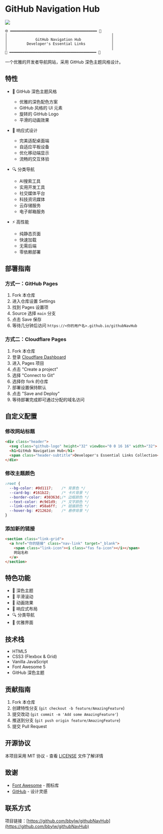# GitHub Navigation Hub
![](https://cdn.jsdelivr.net/gh/bbylw/PicGo@master/20241220015412777.png)
```ascii
🌐 ━━━━━━━━━━━━━━━━━━━━━━━━━━━━━━━━━━━━━━━━ 🚀
│                                                │
│             GitHub Navigation Hub              │
│         Developer's Essential Links            │
│                                                │
🔗 ━━━━━━━━━━━━━━━━━━━━━━━━━━━━━━━━━━━━━━━━ 🌟
```

一个优雅的开发者导航网站，采用 GitHub 深色主题风格设计。

## 特性

- 🎨 GitHub 深色主题风格
  - 优雅的深色配色方案
  - GitHub 风格的 UI 元素
  - 旋转的 GitHub Logo
  - 平滑的动画效果

- 📱 响应式设计
  - 完美适配桌面端
  - 自适应平板设备
  - 优化移动端显示
  - 流畅的交互体验

- 🔍 分类导航
  - AI搜索工具
  - 实用开发工具
  - 社交媒体平台
  - 科技资讯媒体
  - 云存储服务
  - 电子邮箱服务

- ⚡ 高性能
  - 纯静态页面
  - 快速加载
  - 无需后端
  - 零依赖部署

## 部署指南

### 方式一：GitHub Pages

1. Fork 本仓库
2. 进入仓库设置 Settings
3. 找到 Pages 设置项
4. Source 选择 `main` 分支
5. 点击 Save 保存
6. 等待几分钟后访问 `https://<你的用户名>.github.io/githubNavHub`

### 方式二：Cloudflare Pages

1. Fork 本仓库
2. 登录 [Cloudflare Dashboard](https://dash.cloudflare.com/)
3. 进入 Pages 项目
4. 点击 "Create a project"
5. 选择 "Connect to Git"
6. 选择你 fork 的仓库
7. 部署设置保持默认
8. 点击 "Save and Deploy"
9. 等待部署完成即可通过分配的域名访问

## 自定义配置

### 修改网站标题

```html
<div class="header">
  <svg class="github-logo" height="32" viewBox="0 0 16 16" width="32">...</svg>
  <h1>GitHub Navigation Hub</h1>
  <span class="header-subtitle">Developer's Essential Links Collection</span>
</div>
```

### 修改主题颜色

```css
:root {
  --bg-color: #0d1117;    /* 背景色 */
  --card-bg: #161b22;     /* 卡片背景 */
  --border-color: #30363d;/* 边框颜色 */
  --text-color: #c9d1d9;  /* 文字颜色 */
  --link-color: #58a6ff;  /* 链接颜色 */
  --hover-bg: #21262d;    /* 悬停背景 */
}
```

### 添加新的链接

```html
<section class="link-grid">
  <a href="你的链接" class="nav-link" target="_blank">
    <span class="link-icon"><i class="fas fa-icon"></i></span>
    网站名称
  </a>
</section>
```

## 特色功能

- 🌙 深色主题
- 🎯 平滑滚动
- 💫 动画效果
- 📱 响应式布局
- 🔍 分类导航
- 🎨 优雅界面

## 技术栈

- HTML5
- CSS3 (Flexbox & Grid)
- Vanilla JavaScript
- Font Awesome 5
- GitHub 深色主题

## 贡献指南

1. Fork 本仓库
2. 创建特性分支 (`git checkout -b feature/AmazingFeature`)
3. 提交改动 (`git commit -m 'Add some AmazingFeature'`)
4. 推送到分支 (`git push origin feature/AmazingFeature`)
5. 提交 Pull Request

## 开源协议

本项目采用 MIT 协议 - 查看 [LICENSE](LICENSE) 文件了解详情

## 致谢

- [Font Awesome](https://fontawesome.com/) - 图标库
- [GitHub](https://github.com/) - 设计灵感

## 联系方式

项目链接：[https://github.com/bbylw/githubNavHub](https://github.com/bbylw/githubNavHub)
